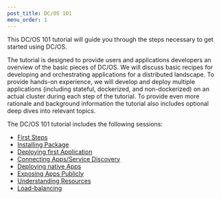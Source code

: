 ```yaml
---
post_title: DC/OS 101
menu_order: 1
---
```


This DC/OS 101 tutorial will guide you through the steps necessary to get started using DC/OS.

The tutorial is designed to provide users and applications developers an overview of the basic pieces of DC/OS. We will discuss basic recipes for developing and orchestrating applications for a distributed landscape. To provide hands-on experience, we will develop and deploy multiple applications (including stateful, dockerized, and non-dockerized) on an actual cluster during each step of the tutorial. To provide even more rationale and background information the tutorial also includes optional deep dives into relevant topics.


The DC/OS 101 tutorial includes the following sessions:

* [First Steps][1]
* [Installing Package][2]
* [Deploying first Application][3]
* [Connecting Apps/Service Discovery][4]
* [Deploying native Apps][5]
* [Exposing Apps Publicly][6]
* [Understanding Resources][7]
* [Load-balancing][8]

[1]: /docs/1.8/usage/tutorials/dcos-101/cli/
[2]: /docs/1.8/usage/tutorials/dcos-101/redis-package/
[3]: /docs/1.8/usage/tutorials/dcos-101/app1/
[4]: /docs/1.8/usage/tutorials/dcos-101/service-discovery/
[5]: /docs/1.8/usage/tutorials/dcos-101/app2/
[6]: /docs/1.8/usage/tutorials/dcos-101/marathon-lb/
[7]: /docs/1.8/usage/tutorials/dcos-101/resources/
[8]: /docs/1.8/usage/tutorials/dcos-101/loadbalancing/
